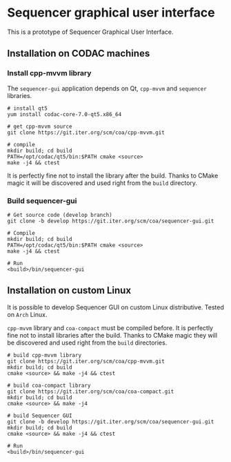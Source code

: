 # Sequencer graphical user interface

This is a prototype of Sequencer Graphical User Interface.

## Installation on CODAC machines

### Install cpp-mvvm library

The `sequencer-gui` application depends on Qt, `cpp-mvvm` and `sequencer` libraries.

```
# install qt5 
yum install codac-core-7.0-qt5.x86_64

# get cpp-mvvm source
git clone https://git.iter.org/scm/coa/cpp-mvvm.git

# compile
mkdir build; cd build
PATH=/opt/codac/qt5/bin:$PATH cmake <source>
make -j4 && ctest
```

It is perfectly fine not to install the library after the build. Thanks to CMake magic it will be discovered and used right from the `build` directory.

### Build sequencer-gui

```
# Get source code (develop branch)
git clone -b develop https://git.iter.org/scm/coa/sequencer-gui.git

# Compile
mkdir build; cd build
PATH=/opt/codac/qt5/bin:$PATH cmake <source>
make -j4 && ctest

# Run
<build>/bin/sequencer-gui
```

## Installation on custom Linux

It is possible to develop Sequencer GUI on custom Linux distributive. Tested on `Arch` Linux.

`cpp-mvvm` library and `coa-compact` must be compiled before.
It is perfectly fine not to install libraries after the build. 
Thanks to CMake magic they will be discovered and used right from the `build` directories.

```
# build cpp-mvvm library
git clone https://git.iter.org/scm/coa/cpp-mvvm.git
mkdir build; cd build
cmake <source> && make -j4 && ctest

# build coa-compact library
git clone https://git.iter.org/scm/coa/coa-compact.git
mkdir build; cd build
cmake <source> && make -j4

# build Sequencer GUI
git clone -b develop https://git.iter.org/scm/coa/sequencer-gui.git
mkdir build; cd build
cmake <source> && make -j4 && ctest

# Run
<build>/bin/sequencer-gui
```
